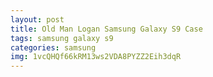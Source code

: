 ```yaml
---
layout: post
title: Old Man Logan Samsung Galaxy S9 Case
tags: samsung galaxy s9
categories: samsung
img: 1vcQHQf66kRM13ws2VDA8PYZZ2Eih3dqR
---
```

